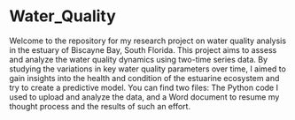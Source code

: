 # Water_Quality
Welcome to the repository for my research project on water quality analysis in the estuary of Biscayne Bay, South Florida.
This project aims to assess and analyze the water quality dynamics using two-time series data. 
By studying the variations in key water quality parameters over time,
I aimed to gain insights into the health and condition of the estuarine ecosystem and try to create a predictive model.
You can find two files: The Python code I used to upload and analyze the data, and a Word document to resume my thought process
and the results of such an effort.
